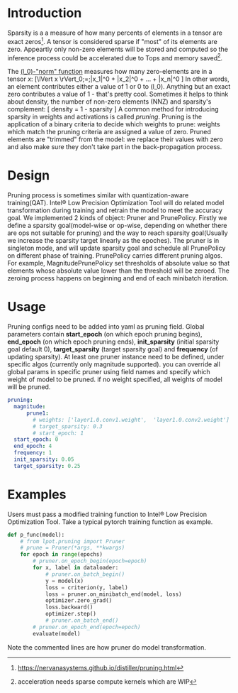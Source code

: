 # Introduction
Sparsity is a a measure of how many percents of elements in a tensor are exact zeros[^1].  A tensor is considered sparse if "most" of its elements are zero. Appeartly only non-zero elements will be stored and computed so the inference process could be accelerated due to Tops and memory saved[^2].
[^1]: https://nervanasystems.github.io/distiller/pruning.html 
[^2]: acceleration needs sparse compute kernels which are WIP

The <a href="https://en.wikipedia.org/wiki/Lp_space#When_p_=_0">\(l_0\)-"norm" function</a> measures how many zero-elements are in a tensor <em>x</em>:
\[\lVert x \rVert_0\;=\;|x_1|^0 + |x_2|^0 + ... + |x_n|^0 \]
In other words, an element contributes either a value of 1 or 0 to \(l_0\).  Anything but an exact zero contributes a value of 1 - that's pretty cool. Sometimes it helps to think about density, the number of non-zero elements (NNZ) and sparsity's complement:
\[
density = 1 - sparsity
\]
A common method for introducing sparsity in weights and activations is called <em>pruning</em>.  Pruning is the application of a binary criteria to decide which weights to prune: weights which match the pruning criteria are assigned a value of zero.  Pruned elements are "trimmed" from the model: we replace their values with zero and also make sure they don't take part in the back-propagation process.</p>


# Design
Pruning process is sometimes similar with quantization-aware training(QAT). Intel® Low Precision Optimization Tool will do related model transformation during training and retrain the model to meet the accuracy goal.
 We implemented 2 kinds of object: Pruner and PrunePolicy. Firstly we define a sparsity goal(model-wise or op-wise, depending on whether there are ops not suitable for pruning) and the way to reach sparsity goal(Usually we increase the sparsity target linearly as the epoches). The pruner is in singleton mode, and will update sparsity goal and schedule all PrunePolicy on different phase of training.
 PrunePolicy carries different pruning algos. For example, MagnitudePrunePolicy set thresholds of absolute value so that elements whose absolute value lower than the threshold will be zeroed. The zeroing process happens on beginning and end of each minibatch iteration.

# Usage
Pruning configs need to be added into yaml as pruning field. Global parameters contain **start_epoch** (on which epoch pruning begins), **end_epoch** (on which epoch pruning ends), **init_sparsity** (initial sparsity goal default 0), **target_sparsity** (target sparsity goal) and **frequency** (of updating sparsity). At least one pruner instance need to be defined, under specific algos (currently only magnitude supported). you can override all global params in specific pruner using field names and specify which weight of model to be pruned. if no weight specified, all weights of model will be pruned.
```yaml
pruning:
  magnitude:
      prune1:
        # weights: ['layer1.0.conv1.weight',  'layer1.0.conv2.weight']
        # target_sparsity: 0.3
        # start_epoch: 1
  start_epoch: 0
  end_epoch: 4
  frequency: 1
  init_sparsity: 0.05
  target_sparsity: 0.25
```

# Examples
Users must pass a modified training function to Intel® Low Precision Optimization Tool. Take a typical pytorch training function as example.
```python
def p_func(model):
    # from lpot.pruning import Pruner
    # prune = Pruner(*args, **kwargs)
    for epoch in range(epochs)
        # pruner.on_epoch_begin(epoch=epoch)
        for x, label in dataloader:
            # pruner.on_batch_begin()  
            y = model(x)
            loss = criterion(y, label)
            loss = pruner.on_minibatch_end(model, loss)
            optimizer.zero_grad()            
            loss.backward()           
            optimizer.step()
            # pruner.on_batch_end()
        # pruner.on_epoch_end(epoch=epoch)
        evaluate(model)
```
Note the commented lines are how pruner do model transformation.
